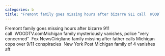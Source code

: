 ```yaml
---
categories: b
title: "Fremont family goes missing hours after bizarre 911 call  WOODTVcom"
---
```

Fremont family goes missing hours after bizarre 911 call&nbsp;&nbsp;WOODTV.comMichigan family mysteriously vanishes, police "very concerned"&nbsp;&nbsp;Fox NewsCirigliano family missing after father calls Michigan cops over 9/11 conspiracies&nbsp;&nbsp;New York Post Michigan family of 4 vanishes aft